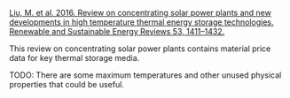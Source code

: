 [Liu, M. et al. 2016. Review on concentrating solar power plants and new developments in high temperature thermal energy storage technologies. Renewable and Sustainable Energy Reviews 53, 1411–1432.](https://doi.org/10/f752td)

This review on concentrating solar power plants contains material price data for key thermal storage media. 

TODO: There are some maximum temperatures and other unused physical properties that could be useful. 